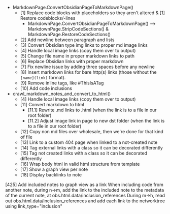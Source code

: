 
- MarkdownPage.ConvertObsidianPageToMarkdownPage()
  - [1] Replace code blocks with placeholders so they aren't altered & [1] Restore codeblocks/-lines
    - MarkdownPage.ConvertObsidianPageToMarkdownPage() --> MarkdownPage.StripCodeSections() & MarkdownPage.RestoreCodeSections()
  - [2] Add newline between paragraph and lists
  - [3] Convert Obsidian type img links to proper md image links
  - [4] Handle local image links (copy them over to output)
  - [5] Change file name in proper markdown links to path
  - [6] Replace Obsidian links with proper markdown
  - [7] Fix newline issue by adding three spaces before any newline
  - [8] Insert markdown links for bare http(s) links (those without the `[name](link)` format).
  - [9] Remove inline tags, like #ThisIsATag
  - [10] Add code inclusions
- crawl_markdown_notes_and_convert_to_html()
  - [4] Handle local image links (copy them over to output) 
  - [11] Convert markdown to html
    - [11.1] Rewrite .md links to .html (when the link is to a file in our root folder)
    - [11.2] Adjust image link in page to new dst folder (when the link is to a file in our root folder)
  - [12] Copy non md files over wholesale, then we're done for that kind of file
  - [13] Link to a custom 404 page when linked to a not-created note
  - [14] Tag external links with a class so it can be decorated differently
  - [15] Tag not created links with a class so it can be decorated differently
  - [16] Wrap body html in valid html structure from template
  - [17] Show a graph view per note
  - [18] Display backlinks to note


[425] Add included notes to graph view as a link
  When including code from another note, during n->m, add the link to the included note to the metadata of the current note, at obs.html.data/inclusion_references
  During m->h, read out obs.html.data/inclusion_references and add each link to the networktree using link_type="inclusion"